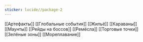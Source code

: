 ```yaml
---
sticker: lucide//package-2
---
```

[[Артефакты]]
[[Глобальные события]]
[[Жильё]]
[[Караваны]]
[[Маунты]]
[[Рейды на боссов]]
[[Ремёсла]]
[[Торговые точки]]
[[Зелёные зоны]]
[[Мореплавание]]